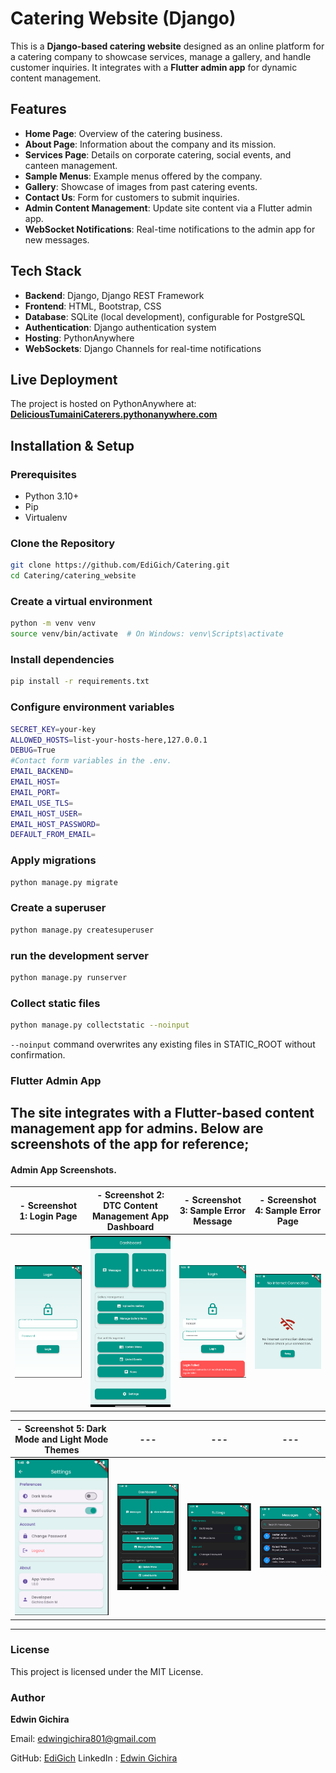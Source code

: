 # Catering Website (Django)

This is a **Django-based catering website** designed as an online platform for a catering company to showcase services, manage a gallery, and handle customer inquiries. It integrates with a **Flutter admin app** for dynamic content management.

## Features

- **Home Page**: Overview of the catering business.
- **About Page**: Information about the company and its mission.
- **Services Page**: Details on corporate catering, social events, and canteen management.
- **Sample Menus**: Example menus offered by the company.
- **Gallery**: Showcase of images from past catering events.
- **Contact Us**: Form for customers to submit inquiries.
- **Admin Content Management**: Update site content via a Flutter admin app.
- **WebSocket Notifications**: Real-time notifications to the admin app for new messages.

## Tech Stack

- **Backend**: Django, Django REST Framework
- **Frontend**: HTML, Bootstrap, CSS
- **Database**: SQLite (local development), configurable for PostgreSQL
- **Authentication**: Django authentication system
- **Hosting**: PythonAnywhere
- **WebSockets**: Django Channels for real-time notifications

## Live Deployment

The project is hosted on PythonAnywhere at:  
[**DeliciousTumainiCaterers.pythonanywhere.com**](https://delicioustumainicaterers.pythonanywhere.com/)

## Installation & Setup

### Prerequisites

- Python 3.10+
- Pip
- Virtualenv

### Clone the Repository

```sh
git clone https://github.com/EdiGich/Catering.git
cd Catering/catering_website
```

### Create a virtual environment

```sh
python -m venv venv
source venv/bin/activate  # On Windows: venv\Scripts\activate
```

### Install dependencies

```sh
pip install -r requirements.txt
```

### Configure environment variables

```sh
SECRET_KEY=your-key
ALLOWED_HOSTS=list-your-hosts-here,127.0.0.1
DEBUG=True
#Contact form variables in the .env.
EMAIL_BACKEND=
EMAIL_HOST=
EMAIL_PORT=
EMAIL_USE_TLS=
EMAIL_HOST_USER=
EMAIL_HOST_PASSWORD=
DEFAULT_FROM_EMAIL=

```

### Apply migrations

```sh
python manage.py migrate
```

### Create a superuser

```sh
python manage.py createsuperuser
```

### run the development server

```sh
python manage.py runserver
```

### Collect static files

```sh
python manage.py collectstatic --noinput
```

`--noinput` command overwrites any existing files in STATIC_ROOT without confirmation.

### Flutter Admin App

The site integrates with a Flutter-based content management app for admins. Below are screenshots of the app for reference;
---
#### Admin App Screenshots.
|- **Screenshot 1: Login Page** | - **Screenshot 2: DTC Content Management App Dashboard**  |- **Screenshot 3: Sample Error Message**  | - **Screenshot 4: Sample Error Page** |
|--------------------------------|----------------------------------------------------------|--------------------------------------------|---------------------------------------|
| ![Login Page Interface](FlutterDTC_App_Images/image.png)| ![App Dashboard](FlutterDTC_App_Images/DTC_AppDashboard.jpg) |   ![Sample Error Message](FlutterDTC_App_Images/image-2.png) |   ![Sample Error Page](FlutterDTC_App_Images/image-1.png) |

 |- **Screenshot 5: Dark Mode and Light Mode Themes**  |---|---|---|
 |-----------------------------------------------------|---|---|---|
 | ![Dark Mode and Light Mode Themes 1](FlutterDTC_App_Images/image-8.png)  | ![Dark Mode and Light Mode Themes 2](FlutterDTC_App_Images/image-5.png) | ![Dark Mode and Light Mode Themes 3](FlutterDTC_App_Images/image-6.png) | ![Dark Mode and Light Mode Themes 4](FlutterDTC_App_Images/image-7.png) |
---
### License

This project is licensed under the MIT License.

### Author

**Edwin Gichira**

Email: [edwingichira801@gmail.com](mailto:edwingichira801@gmail.com)

GitHub: [EdiGich](http://github.com/EdiGich)
LinkedIn : [Edwin Gichira](https://www.linkedin.com/in/edwin-gichira-9147a8213/)
